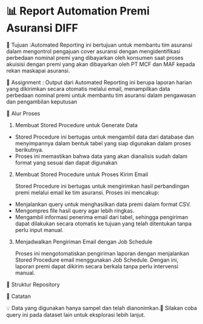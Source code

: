 # 📊 Report Automation Premi Asuransi DIFF

🚀 Tujuan :Automated Reporting ini bertujuan untuk membantu tim asuransi dalam mengontrol pengajuan cover asuransi dengan 
           mengidentifikasi perbedaan nominal premi yang dibayarkan oleh konsumen saat proses akuisisi dengan premi yang akan 
           dibayarkan oleh PT MCF dan MAF kepada rekan maskapai asuransi.

           
🚀 Assignment : Output dari Automated Reporting ini berupa laporan harian yang dikirimkan secara otomatis melalui email, 
                 menampilkan data perbedaan nominal premi untuk membantu tim asuransi dalam pengawasan dan pengambilan keputusan

📌 Alur Proses

1. Membuat Stored Procedure untuk Generate Data

* Stored Procedure ini bertugas untuk mengambil data dari database dan menyimpannya dalam bentuk tabel yang siap digunakan dalam proses berikutnya.
* Proses ini memastikan bahwa data yang akan dianalisis sudah dalam format yang sesuai dan dapat digunakan

2. Membuat Stored Procedure untuk Proses Kirim Email

   Stored Procedure ini bertugas untuk mengirimkan hasil perbandingan premi melalui email ke tim asuransi. Proses ini mencakup:

* Menjalankan query untuk menghasilkan data premi dalam format CSV.
* Mengompres file hasil query agar lebih ringkas.
* Mengambil informasi penerima email dari tabel, sehingga pengiriman dapat dilakukan secara otomatis ke tujuan yang telah ditentukan tanpa perlu input manual.

3. Menjadwalkan Pengiriman Email dengan Job Schedule

   Proses ini mengotomatiskan pengiriman laporan dengan menjalankan Stored Procedure email menggunakan Job Schedule. Dengan ini, laporan premi dapat dikirim secara berkala tanpa perlu intervensi manual.
   
📂 Struktur Repository


📌 Catatan

💡 Data yang digunakan hanya sampel dan telah dianonimkan.📌 Silakan coba query ini pada dataset lain untuk eksplorasi lebih lanjut.



           
